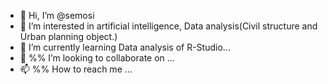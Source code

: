 - 👋 Hi, I’m @semosi
- 👀 I’m interested in artificial intelligence, Data analysis(Civil structure and Urban planning object.)
- 🌱 I’m currently learning Data analysis of R-Studio...
- 💞️ %% I’m looking to collaborate on ...
- 📫 %% How to reach me ...

<!---
semosi/semosi is a ✨ special ✨ repository because its `README.md` (this file) appears on your GitHub profile.
You can click the Preview link to take a look at your changes.
--->
